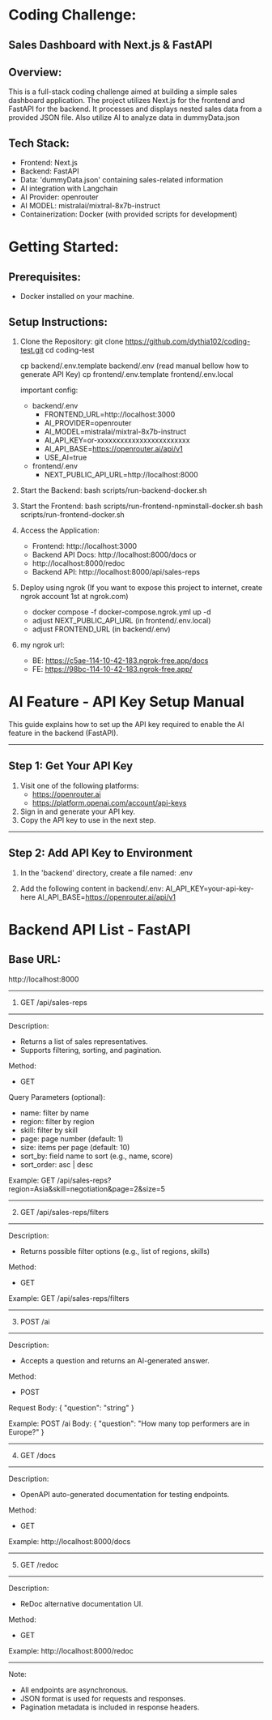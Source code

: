 # Coding Challenge: 
## Sales Dashboard with Next.js & FastAPI

Overview:
---------
This is a full-stack coding challenge aimed at building a simple sales dashboard application.
The project utilizes Next.js for the frontend and FastAPI for the backend. 
It processes and displays nested sales data from a provided JSON file.
Also utilize AI to analyze data in dummyData.json

Tech Stack:
-----------
- Frontend: Next.js
- Backend: FastAPI
- Data: 'dummyData.json' containing sales-related information
- AI integration with Langchain
- AI Provider: openrouter 
- AI MODEL: mistralai/mixtral-8x7b-instruct
- Containerization: Docker (with provided scripts for development)

# Getting Started:
Prerequisites:
-----------
- Docker installed on your machine.

Setup Instructions:
-----------
1. Clone the Repository:
    git clone https://github.com/dythia102/coding-test.git
    cd coding-test

    cp backend/.env.template backend/.env (read manual bellow how to generate API Key)
    cp frontend/.env.template frontend/.env.local

   important config:
   - backend/.env
      - FRONTEND_URL=http://localhost:3000
      - AI_PROVIDER=openrouter
      - AI_MODEL=mistralai/mixtral-8x7b-instruct
      - AI_API_KEY=or-xxxxxxxxxxxxxxxxxxxxxxxx
      - AI_API_BASE=https://openrouter.ai/api/v1
      - USE_AI=true
   - frontend/.env
      - NEXT_PUBLIC_API_URL=http://localhost:8000

2. Start the Backend:
    bash scripts/run-backend-docker.sh 

3. Start the Frontend:
    bash scripts/run-frontend-npminstall-docker.sh 
    bash scripts/run-frontend-docker.sh

4. Access the Application:
   - Frontend: http://localhost:3000
   - Backend API Docs: http://localhost:8000/docs or
   - http://localhost:8000/redoc
   - Backend API: http://localhost:8000/api/sales-reps

5. Deploy using ngrok (If you want to expose this project to internet, create ngrok account 1st at ngrok.com)
   - docker compose -f docker-compose.ngrok.yml up -d
   - adjust NEXT_PUBLIC_API_URL (in frontend/.env.local)
   - adjust FRONTEND_URL (in backend/.env)

6. my ngrok url:
   - BE: https://c5ae-114-10-42-183.ngrok-free.app/docs
   - FE: https://98bc-114-10-42-183.ngrok-free.app/



# AI Feature - API Key Setup Manual 
This guide explains how to set up the API key required
to enable the AI feature in the backend (FastAPI).

--------------------------------------------------
Step 1: Get Your API Key
--------------------------------------------------
1. Visit one of the following platforms:
   - https://openrouter.ai
   - https://platform.openai.com/account/api-keys
2. Sign in and generate your API key.
3. Copy the API key to use in the next step.

--------------------------------------------------
Step 2: Add API Key to Environment
--------------------------------------------------
1. In the 'backend' directory, create a file named:
   .env

2. Add the following content in backend/.env:
   AI_API_KEY=your-api-key-here
   AI_API_BASE=https://openrouter.ai/api/v1


# Backend API List - FastAPI 

Base URL:
---------
http://localhost:8000

--------------------------------------------------
1. GET /api/sales-reps
--------------------------------------------------
Description:
- Returns a list of sales representatives.
- Supports filtering, sorting, and pagination.

Method:
- GET

Query Parameters (optional):
- name: filter by name
- region: filter by region
- skill: filter by skill
- page: page number (default: 1)
- size: items per page (default: 10)
- sort_by: field name to sort (e.g., name, score)
- sort_order: asc | desc

Example:
GET /api/sales-reps?region=Asia&skill=negotiation&page=2&size=5

--------------------------------------------------
2. GET /api/sales-reps/filters
--------------------------------------------------
Description:
- Returns possible filter options (e.g., list of regions, skills)

Method:
- GET

Example:
GET /api/sales-reps/filters

--------------------------------------------------
3. POST /ai
--------------------------------------------------
Description:
- Accepts a question and returns an AI-generated answer.

Method:
- POST

Request Body:
{
  "question": "string"
}

Example:
POST /ai
Body:
{
  "question": "How many top performers are in Europe?"
}

--------------------------------------------------
4. GET /docs
--------------------------------------------------
Description:
- OpenAPI auto-generated documentation for testing endpoints.

Method:
- GET

Example:
http://localhost:8000/docs

--------------------------------------------------
5. GET /redoc
--------------------------------------------------
Description:
- ReDoc alternative documentation UI.

Method:
- GET

Example:
http://localhost:8000/redoc

--------------------------------------------------
Note:
- All endpoints are asynchronous.
- JSON format is used for requests and responses.
- Pagination metadata is included in response headers.
